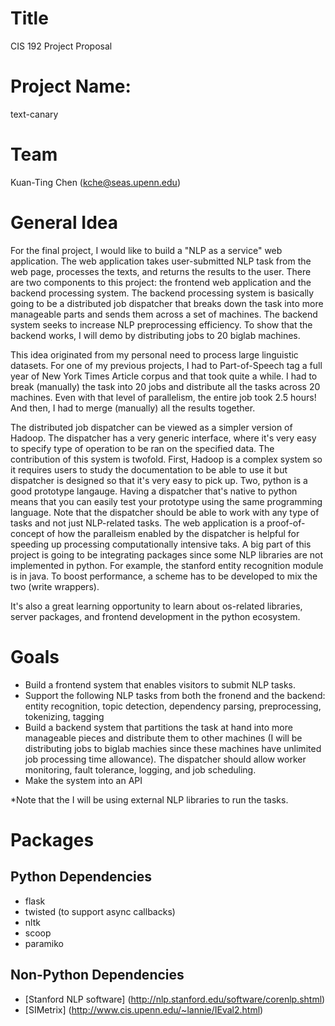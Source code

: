 # Title

CIS 192 Project Proposal

# Project Name:

text-canary

# Team 

Kuan-Ting Chen (kche@seas.upenn.edu)

# General Idea

For the final project, I would like to build a "NLP as a service" web application. The web application takes user-submitted NLP task from the web page, processes the texts, and returns the results to the user. There are two components to this project: the frontend web application and the backend processing system. The backend processing system is basically going to be a distributed job dispatcher that breaks down the task into more manageable parts and sends them across a set of machines. The backend system seeks to increase NLP preprocessing efficiency. To show that the backend works, I will demo by distributing jobs to 20 biglab machines. 


This idea originated from my personal need to process large linguistic datasets. For one of my previous projects, I had to Part-of-Speech tag a full year of New York Times Article corpus and that took quite a while. I had to break (manually) the task into 20 jobs and distribute all the tasks across 20 machines. Even with that level of parallelism, the entire job took 2.5 hours! And then, I had to merge (manually) all the results together. 

The distributed job dispatcher can be viewed as a simpler version of Hadoop. The dispatcher has a very generic interface, where it's very easy to specify type of operation to be ran on the specified data. The contribution of this system is twofold. First, Hadoop is a complex system so it requires users to study the documentation to be able to use it but dispatcher is designed so that it's very easy to pick up. Two, python is a good prototype langauge. Having a dispatcher that's native to python means that you can easily test your prototype using the same programming language. Note that the dispatcher should be able to work with any type of tasks and not just NLP-related tasks. The web application is a proof-of-concept of how the paralleism enabled by the dispatcher is helpful for speeding up processing computationally intensive taks. A big part of this project is going to be integrating packages since some NLP libraries are not implemented in python. For example, the stanford entity recognition module is in java. To boost performance, a scheme has to be developed to mix the two (write wrappers).

It's also a great learning opportunity to learn about os-related libraries, server packages, and frontend development in the python ecosystem.

# Goals

- Build a frontend system that enables visitors to submit NLP tasks.
- Support the following NLP tasks from both the fronend and the backend: entity recognition, topic detection, dependency parsing, preprocessing, tokenizing, tagging
- Build a backend system that partitions the task at hand into more manageable pieces and distribute them to other machines (I will be distributing jobs to biglab machies since these machines have unlimited job processing time allowance). The dispatcher should allow worker monitoring, fault tolerance, logging, and job scheduling.
- Make the system into an API

*Note that the I will be using external NLP libraries to run the tasks.

# Packages

## Python Dependencies

- flask
- twisted (to support async callbacks)
- nltk
- scoop
- paramiko

## Non-Python Dependencies

- [Stanford NLP software] (http://nlp.stanford.edu/software/corenlp.shtml)
- [SIMetrix] (http://www.cis.upenn.edu/~lannie/IEval2.html)


